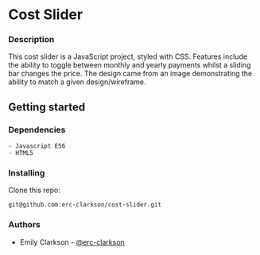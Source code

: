 # Cost Slider 
### Description 
This cost slider is a JavaScript project, styled with CSS. Features include the ability to toggle between monthly and yearly payments whilst a sliding bar changes the price. The design came from an image demonstrating the ability to match a given design/wireframe. 

## Getting started 
### Dependencies 
```
- Javascript ES6 
- HTML5
```

### Installing
Clone this repo:
```
git@github.com:erc-clarkson/cost-slider.git
```

### Authors
- Emily Clarkson - [@erc-clarkson](https://github.com/erc-clarkson)
